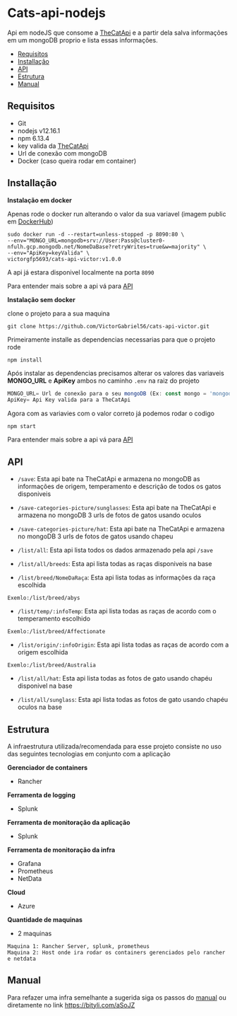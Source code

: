 # Cats-api-nodejs&nbsp;&nbsp;

Api em nodeJS que consome a [TheCatApi](https://thecatapi.com/) e a partir dela salva informações em um mongoDB proprio e lista essas informações.

* [Requisitos](#requisitos)
* [Installação](#installação)
* [API](#api)
* [Estrutura](#estrutura)
* [Manual](#manual)

## Requisitos

* Git
* nodejs v12.16.1
* npm 6.13.4
* key valida da [TheCatApi](https://thecatapi.com/)
* Url de conexão com mongoDB
* Docker (caso queira rodar em container)

## Installação

**Instalação em docker**

Apenas rode o docker run alterando o valor da sua variavel (imagem public em [DockerHub](https://hub.docker.com/r/victorgfp5693/cats-api-victor))

```
sudo docker run -d --restart=unless-stopped -p 8090:80 \
--env="MONGO_URL=mongodb+srv://User:Pass@cluster0-nfulh.gcp.mongodb.net/NomeDaBase?retryWrites=true&w=majority" \
--env="ApiKey=keyValida" \
victorgfp5693/cats-api-victor:v1.0.0
```

A api já estara disponivel localmente na porta `8090`

Para entender mais sobre a api vá para [API](#api)

**Instalação sem docker**

clone o projeto para a sua maquina

```
git clone https://github.com/VictorGabriel56/cats-api-victor.git
```

Primeiramente installe as dependencias necessarias para que o projeto rode

```
npm install
```

Após instalar as dependencias precisamos alterar os valores das variaveis **MONGO_URL** e **ApiKey** ambos no caminho `.env` na raiz do projeto

```js
MONGO_URL= Url de conexão para o seu mongoDB (Ex: const mongo = 'mongodb+srv://User:Passwor@cluster0-nfulh.gcp.mongodb.net/NomeDaBase?retryWrites=true&w=majority')
ApiKey= Api Key valida para a TheCatApi
```

Agora com as variavies com o valor correto já podemos rodar o codigo

```
npm start
```

Para entender mais sobre a api vá para [API](#api)

## API

* `/save`: Esta api bate na TheCatApi e armazena no mongoDB as informações de origem, temperamento e descrição de todos os gatos disponiveis

* `/save-categories-picture/sunglasses`: Esta api bate na TheCatApi e armazena no mongoDB 3 urls de fotos de gatos usando oculos

* `/save-categories-picture/hat`: Esta api bate na TheCatApi e armazena no mongoDB 3 urls de fotos de gatos usando chapeu

* `/list/all`: Esta api lista todos os dados armazenado pela api `/save`

* `/list/all/breeds`: Esta api lista todas as raças disponiveis na base

* `/list/breed/NomeDaRaça`: Esta api lista todas as informações da raça escolhida

```
Exemlo:/list/breed/abys
```

* `/list/temp/:infoTemp`: Esta api lista todas as raças de acordo com o temperamento escolhido

```
Exemlo:/list/breed/Affectionate
```

* `/list/origin/:infoOrigin`: Esta api lista todas as raças de acordo com a origem escolhida

```
Exemlo:/list/breed/Australia
```

* `/list/all/hat`: Esta api lista todas as fotos de gato usando chapéu disponivel na base

* `/list/all/sunglass`: Esta api lista todas as fotos de gato usando chapéu oculos na base



## Estrutura

A infraestrutura utilizada/recomendada para esse projeto consiste no uso das seguintes tecnologias em conjunto com a aplicação

**Gerenciador de containers**
* Rancher

**Ferramenta de logging**
* Splunk

**Ferramenta de monitoração da aplicação**
* Splunk

**Ferramenta de monitoração da infra**
* Grafana
* Prometheus
* NetData

**Cloud**
* Azure

**Quantidade de maquinas**
* 2 maquinas

```
Maquina 1: Rancher Server, splunk, prometheus
Maquina 2: Host onde ira rodar os containers gerenciados pelo rancher e netdata

```

## Manual

Para refazer uma infra semelhante a sugerida siga os passos do [manual](https://docs.google.com/document/d/1yJe3MLcTWMefIvapnhekufZZiqQMxh4e15tNkhkywQE/edit?usp=sharing) ou diretamente no link https://bityli.com/aSoJZ
